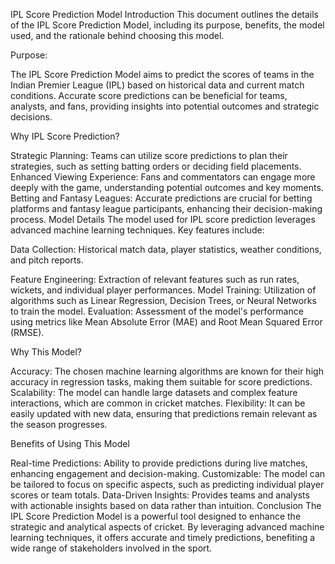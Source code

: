 IPL Score Prediction Model
Introduction
This document outlines the details of the IPL Score Prediction Model, including its purpose, benefits, the model used, and the rationale behind choosing this model.

Purpose:

The IPL Score Prediction Model aims to predict the scores of teams in the Indian Premier League (IPL) based on historical data and current match conditions. Accurate score predictions can be beneficial for teams, analysts, and fans, providing insights into potential outcomes and strategic decisions.

Why IPL Score Prediction?

Strategic Planning: Teams can utilize score predictions to plan their strategies, such as setting batting orders or deciding field placements.
Enhanced Viewing Experience: Fans and commentators can engage more deeply with the game, understanding potential outcomes and key moments.
Betting and Fantasy Leagues: Accurate predictions are crucial for betting platforms and fantasy league participants, enhancing their decision-making process.
Model Details
The model used for IPL score prediction leverages advanced machine learning techniques. Key features include:

Data Collection: Historical match data, player statistics, weather conditions, and pitch reports.

Feature Engineering: Extraction of relevant features such as run rates, wickets, and individual player performances.
Model Training: Utilization of algorithms such as Linear Regression, Decision Trees, or Neural Networks to train the model.
Evaluation: Assessment of the model's performance using metrics like Mean Absolute Error (MAE) and Root Mean Squared Error (RMSE).


Why This Model?

Accuracy: The chosen machine learning algorithms are known for their high accuracy in regression tasks, making them suitable for score predictions.
Scalability: The model can handle large datasets and complex feature interactions, which are common in cricket matches.
Flexibility: It can be easily updated with new data, ensuring that predictions remain relevant as the season progresses.


Benefits of Using This Model

Real-time Predictions: Ability to provide predictions during live matches, enhancing engagement and decision-making.
Customizable: The model can be tailored to focus on specific aspects, such as predicting individual player scores or team totals.
Data-Driven Insights: Provides teams and analysts with actionable insights based on data rather than intuition.
Conclusion
The IPL Score Prediction Model is a powerful tool designed to enhance the strategic and analytical aspects of cricket. By leveraging advanced machine learning techniques, it offers accurate and timely predictions, benefiting a wide range of stakeholders involved in the sport.
